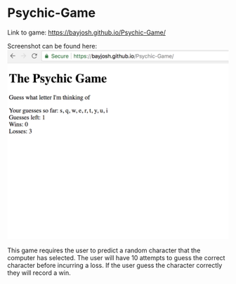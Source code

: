 # Psychic-Game

Link to game: https://bayjosh.github.io/Psychic-Game/

Screenshot can be found here: ![Screenshot of Psychic Game](assets/images/Psychic-Game-Screenshot.png)

This game requires the user to predict a random character that the computer has selected. The user will have 10 attempts to guess the correct character before incurring a loss. If the user guess the character correctly they will record a win.
